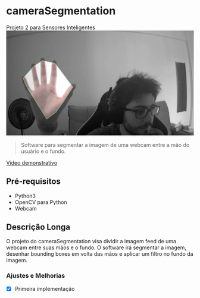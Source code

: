 # cameraSegmentation
Projeto 2 para Sensores Inteligentes
<img src = "exemplo.png" alt = "exemplo">

>Software para segmentar a imagem de uma webcam entre a mão do usuário e o fundo.

[Vídeo demonstrativo](https://drive.google.com/file/d/1dy5zgZyMOpj8-ASodAedIPTmrWKFLeFQ/view?usp=share_link "Exemplo em vídeo")
## Pré-requisitos
- Python3
- OpenCV para Python
- Webcam

## Descrição Longa
O projeto do cameraSegmentation visa dividir a imagem feed de uma webcam entre suas mãos e o fundo. O software irá segmentar a imagem, desenhar bounding boxes em volta das mãos e aplicar um filtro no fundo da imagem.
### Ajustes e Melhorias

- [X] Primeira implementação
